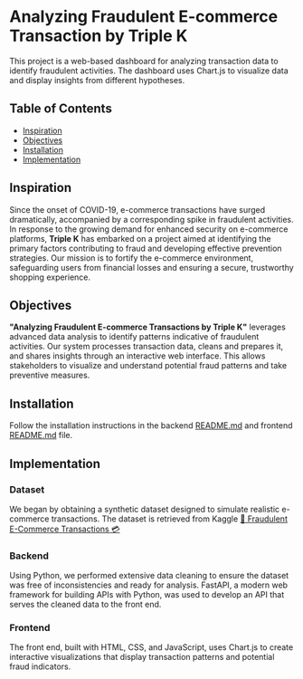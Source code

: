 # Analyzing Fraudulent E-commerce Transaction by Triple K
This project is a web-based dashboard for analyzing transaction data to identify fraudulent activities. The dashboard uses Chart.js to visualize data and display insights from different hypotheses.

## Table of Contents
- [Inspiration](#inspiration)
- [Objectives](#objectives)
- [Installation](#installation)
- [Implementation](#implementation)


## Inspiration
Since the onset of COVID-19, e-commerce transactions have surged dramatically, accompanied by a corresponding spike in fraudulent activities. In response to the growing demand for enhanced security on e-commerce platforms, **Triple K** has embarked on a project aimed at identifying the primary factors contributing to fraud and developing effective prevention strategies. Our mission is to fortify the e-commerce environment, safeguarding users from financial losses and ensuring a secure, trustworthy shopping experience.

## Objectives
**"Analyzing Fraudulent E-commerce Transactions by Triple K"** leverages advanced data analysis to identify patterns indicative of fraudulent activities. Our system processes transaction data, cleans and prepares it, and shares insights through an interactive web interface. This allows stakeholders to visualize and understand potential fraud patterns and take preventive measures.

## Installation
Follow the installation instructions in the backend [README.md](./backend/README.md) and frontend [README.md](./frontend/README.md) file.

## Implementation
### Dataset
We began by obtaining a synthetic dataset designed to simulate realistic e-commerce transactions. 
The dataset is retrieved from Kaggle [🚨 Fraudulent E-Commerce Transactions 💳](https://www.kaggle.com/datasets/shriyashjagtap/fraudulent-e-commerce-transactions )

### Backend
Using Python, we performed extensive data cleaning to ensure the dataset was free of inconsistencies and ready for analysis. FastAPI, a modern web framework for building APIs with Python, was used to develop an API that serves the cleaned data to the front end.

### Frontend
The front end, built with HTML, CSS, and JavaScript, uses Chart.js to create interactive visualizations that display transaction patterns and potential fraud indicators. 

